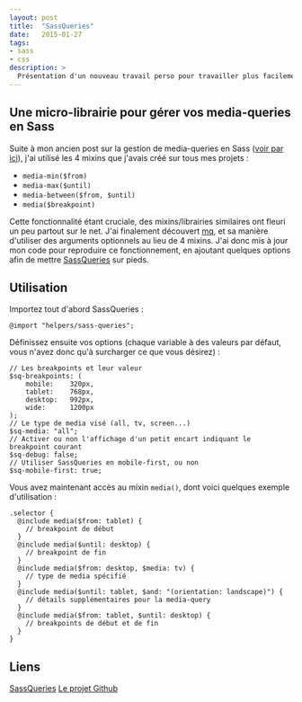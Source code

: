 ```yaml
---
layout: post
title:  "SassQueries"
date:   2015-01-27
tags:
- sass
- css
description: >
  Présentation d'un nouveau travail perso pour travailler plus facilement avec les media-queries en Sass.
---
```


## Une micro-librairie pour gérer vos media-queries en Sass

Suite à mon ancien post sur la gestion de media-queries en Sass ([voir par ici](http://blog.smarchal.com/sass-et-media-queries)), j'ai utilisé les 4 mixins que j'avais créé sur tous mes projets :

- `media-min($from)`
- `media-max($until)`
- `media-between($from, $until)`
- `media($breakpoint)`

Cette fonctionnalité étant cruciale, des mixins/librairies similaires ont fleuri un peu partout sur le net. J'ai finalement découvert [mq](https://github.com/sass-mq/sass-mq), et sa manière d'utiliser des arguments optionnels au lieu de 4 mixins.
J'ai donc mis à jour mon code pour reproduire ce fonctionnement, en ajoutant quelques options afin de mettre [SassQueries](http://smarchal.com/sass-queries/) sur pieds.

## Utilisation

Importez tout d'abord SassQueries :

    @import "helpers/sass-queries";

Définissez ensuite vos options (chaque variable à des valeurs par défaut, vous n'avez donc qu'à surcharger ce que vous désirez) :

    // Les breakpoints et leur valeur
    $sq-breakpoints: (
        mobile:    320px,
        tablet:    768px,
        desktop:   992px,
        wide:      1200px
    );
    // Le type de media visé (all, tv, screen...)
    $sq-media: "all";
    // Activer ou non l'affichage d'un petit encart indiquant le breakpoint courant
    $sq-debug: false;
    // Utiliser SassQueries en mobile-first, ou non
    $sq-mobile-first: true;

Vous avez maintenant accès au mixin `media()`, dont voici quelques exemple d'utilisation :

    .selector {
      @include media($from: tablet) {
        // breakpoint de début
      }
      @include media($until: desktop) {
        // breakpoint de fin
      }
      @include media($from: desktop, $media: tv) {
        // type de media spécifié
      }
      @include media($until: tablet, $and: "(orientation: landscape)") {
        // détails supplémentaires pour la media-query
      }
      @include media($from: tablet, $until: desktop) {
        // breakpoints de début et de fin
      }
    }

## Liens
[SassQueries](http://smarchal.com/sass-queries/)
[Le projet Github](https://github.com/zessx/sass-queries)